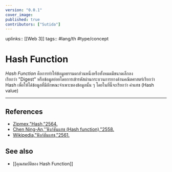 ```yaml
---
version: "0.0.1"
cover_image:
published: true
contributors: ["Sutida"]
---
```

uplinks:: [[Web 3]]
tags:: #lang/th #type/concept

# Hash Function
 *Hash Function*  คือการทำให้ข้อมูลธรรมดาส่วนหนึ่งหรือทั้งหมดมีขนาดเล็กลง   
 เรียกว่า "Digest" หรือข้อมูลย่อยโดยการเข้ารหัสผ่านกระบวนการทางด้านคณิตศาสตร์เรียกว่า Hash เพื่อให้ได้ข้อมูลที่มีลักษณะจำเพาะของข้อมูลนั้น ๆ โดยในที่นี้จะเรียกว่า ค่าแฮช (Hash value)  
 
---
## References
- [Zipmex,"Hash,"2564.](https://zipmex.com/th/glossary/hash/)
- [Chen Ning-An,''ฟังก์ชันแฮช (Hash function),"2558.](https://blog.inslash.com/%E0%B8%9F%E0%B8%B1%E0%B8%87%E0%B8%81%E0%B9%8C%E0%B8%8A%E0%B8%B1%E0%B8%99%E0%B9%81%E0%B8%AE%E0%B8%8A-hash-function-a985ed40351d)
- [Wikipedia,"ฟังก์ชันแฮช,"2561.](https://th.wikipedia.org/wiki/%E0%B8%9F%E0%B8%B1%E0%B8%87%E0%B8%81%E0%B9%8C%E0%B8%8A%E0%B8%B1%E0%B8%99%E0%B9%81%E0%B8%AE%E0%B8%8A)
## See also
- [[คุณสมบัติของ Hash Function]]